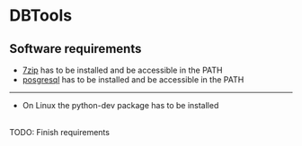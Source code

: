 # DBTools
## Software requirements
* [7zip](https://www.7-zip.org/download.html) has to be installed and be accessible in the PATH
* [posgresql](https://www.postgresql.org/download/) has to be installed and be accessible in the PATH
---
* On Linux the python-dev package has to be installed

</br>TODO: Finish requirements